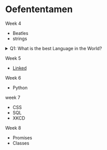 # Oefententamen
Week 4  
  + Beatles
  + strings  
<details> 
  <summary>Q1: What is the best Language in the World? </summary>
   A1: JavaScript 
  <summary>Q1: What is the best Language in the World? </summary>
   A1: JavaScript 
</details>
  
Week 5
  + <a href="https://github.com/maaker48/Oefententamen/blob/master/linked(1).c">Linked</a>  
  
Week 6  
  + Python  
  
week 7  
  + CSS
  + SQL
  + XKCD  
  
Week 8  
  + Promises
  + Classes
